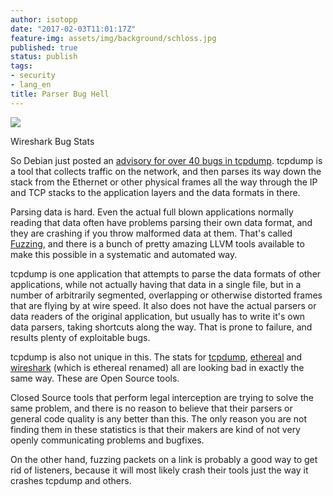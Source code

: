 ```yaml
---
author: isotopp
date: "2017-02-03T11:01:17Z"
feature-img: assets/img/background/schloss.jpg
published: true
status: publish
tags:
- security
- lang_en
title: Parser Bug Hell
---
```

[![](/uploads/2017/02/Screen-Shot-2017-02-03-at-10.51.36-300x106.png)](http://www.cvedetails.com/vendor/4861/Wireshark.html)

Wireshark Bug Stats

So Debian just posted an 
[advisory for over 40 bugs in tcpdump](https://www.debian.org/security/2017/dsa-3775). 
tcpdump is a tool that collects traffic on the network, and then parses its
way down the stack from the Ethernet or other physical frames all the way
through the IP and TCP stacks to the application layers and the data formats
in there.

Parsing data is hard. Even the actual full blown applications normally
reading that data often have problems parsing their own data format, and
they are crashing if you throw malformed data at them. That's called
[Fuzzing](https://en.wikipedia.org/wiki/Fuzzing), and there is a bunch of
pretty amazing LLVM tools available to make this possible in a systematic
and automated way.

tcpdump is one application that attempts to parse the data formats of other
applications, while not actually having that data in a single file, but in a
number of arbitrarily segmented, overlapping or otherwise distorted frames
that are flying by at wire speed. It also does not have the actual parsers
or data readers of the original application, but usually has to write it's
own data parsers, taking shortcuts along the way. That is prone to failure,
and results plenty of exploitable bugs.

tcpdump is also not unique in this. The stats for
[tcpdump](https://www.cvedetails.com/vendor/6197/Tcpdump.html),
[ethereal](http://www.cvedetails.com/vendor/244/Ethereal-Group.html) and
[wireshark](http://www.cvedetails.com/vendor/4861/Wireshark.html) (which is
ethereal renamed) all are looking bad in exactly the same way. These are
Open Source tools.

Closed Source tools that perform legal interception are trying to solve the
same problem, and there is no reason to believe that their parsers or
general code quality is any better than this. The only reason you are not
finding them in these statistics is that their makers are kind of not very
openly communicating problems and bugfixes.

On the other hand, fuzzing packets on a link is probably a good way to get
rid of listeners, because it will most likely crash their tools just the way
it crashes tcpdump and others.

